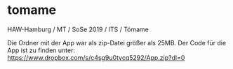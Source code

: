 # tomame
HAW-Hamburg / MT / SoSe 2019 / ITS / Tómame

Die Ordner mit der App war als zip-Datei größer als 25MB. 
Der Code für die App ist zu finden unter:
https://www.dropbox.com/s/c4sg9u0tycq5292/App.zip?dl=0
